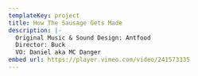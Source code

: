 ```yaml
---
templateKey: project
title: How The Sausage Gets Made
description: |-
  Original Music & Sound Design: Antfood 
  Director: Buck 
  VO: Daniel aka MC Danger
embed url: https://player.vimeo.com/video/241573335
---
```

